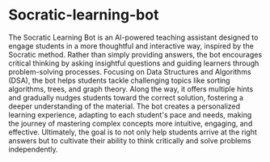# Socratic-learning-bot
The Socratic Learning Bot is an AI-powered teaching assistant designed to engage students in a more thoughtful and interactive way, inspired by the Socratic method. Rather than simply providing answers, the bot encourages critical thinking by asking insightful questions and guiding learners through problem-solving processes. Focusing on Data Structures and Algorithms (DSA), the bot helps students tackle challenging topics like sorting algorithms, trees, and graph theory. Along the way, it offers multiple hints and gradually nudges students toward the correct solution, fostering a deeper understanding of the material. The bot creates a personalized learning experience, adapting to each student's pace and needs, making the journey of mastering complex concepts more intuitive, engaging, and effective. Ultimately, the goal is to not only help students arrive at the right answers but to cultivate their ability to think critically and solve problems independently.
